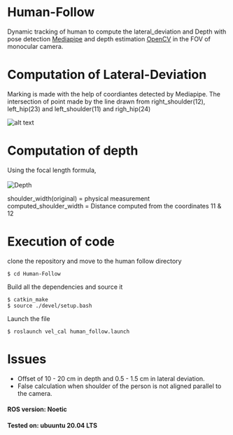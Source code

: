 # Human-Follow
Dynamic tracking of human to compute the lateral_deviation and Depth with pose detection [Mediapipe](https://google.github.io/mediapipe/solutions/pose.html) and depth estimation [OpenCV](https://www.pyimagesearch.com/2015/01/19/find-distance-camera-objectmarker-using-python-opencv/) in the FOV of monocular camera.
  
# Computation of Lateral-Deviation
Marking is made with the help of coordiantes detected by Mediapipe. The intersection of point made by the line drawn from right_shoulder(12), left_hip(23) and left_shoulder(11) and righ_hip(24)

![alt text](https://github.com/stimson06/Human-Follow/blob/master/pose_detection.png)

# Computation of depth
Using the focal length formula, \
\
![Depth](https://latex.codecogs.com/png.image?\dpi{110}%20\frac{shoulder_width(original)%20X%20Focal%20length}{computed_shoulder_width})

shoulder_width(original) = physical measurement \
computed_shoulder_width = Distance computed from the coordinates 11 & 12

# Execution of code
clone the repository and move to the human follow directory
```
$ cd Human-Follow
```
Build all the dependencies and source it
```
$ catkin_make
$ source ./devel/setup.bash
```
Launch the file
```
$ roslaunch vel_cal human_follow.launch
```

# Issues
* Offset of 10 - 20 cm in depth and 0.5 - 1.5 cm in lateral deviation.
* False calculation when shoulder of the person is not aligned parallel to the camera.

#### ROS version: Noetic
#### Tested on: ubuuntu 20.04 LTS

